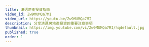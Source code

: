 ```yaml
---
title: 清邁房產投資指南
video_id: Zw9MUMQa7MI
video_url: https://youtu.be/Zw9MUMQa7MI
description: 分享清邁房地產投資的重要注意事項
thumbnail: https://img.youtube.com/vi/Zw9MUMQa7MI/hqdefault.jpg
published: true
order: 1
---
```

